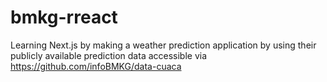 # bmkg-rreact
Learning Next.js by making a weather prediction application by using their publicly available prediction data accessible via https://github.com/infoBMKG/data-cuaca
